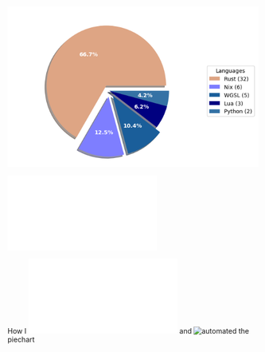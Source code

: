 ![Weekly Commit Distribution Per Language](./commit_distribution.png?beep-boop-6)

![Resume / CV](./cv-master.pdf)

How I ![created](./analyze_contributions.py) and ![automated](./.github/workflows/weekly_contributions.yml) the piechart
